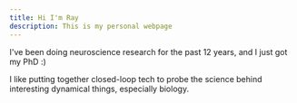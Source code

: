 ```yaml
---
title: Hi I'm Ray
description: This is my personal webpage
---
```



I've been doing neuroscience research for the past 12 years, and I just got my PhD :)

I like putting together closed-loop tech to probe the science behind interesting dynamical things, especially biology.



